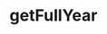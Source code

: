 ---
layout: api
title: getFullYear
permalink: getFullYear/index.html
filename: api/getFullYear.md
---